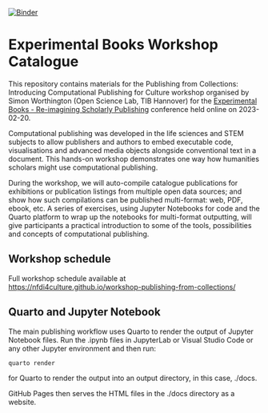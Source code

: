 [![Binder](https://mybinder.org/badge_logo.svg)](https://mybinder.org/v2/gh/NFDI4Culture/experimental-books-workshop/HEAD)

# Experimental Books Workshop Catalogue

This repository contains materials for the Publishing from Collections: Introducing Computational Publishing for Culture workshop organised by Simon Worthington (Open Science Lab, TIB Hannover) for the [Experimental Books - Re-imagining Scholarly Publishing](https://experimentalbooks.pubpub.org/) conference held online on 2023-02-20.

Computational publishing was developed in the life sciences and STEM subjects to allow publishers and authors to embed executable code, visualisations and advanced media objects alongside conventional text in a document. This hands-on workshop demonstrates one way how humanities scholars might use computational publishing.

During the workshop, we will auto-compile catalogue publications for exhibitions or publication listings from multiple open data sources; and show how such compilations can be published multi-format: web, PDF, ebook, etc. A series of exercises, using Jupyter Notebooks for code and the Quarto platform to wrap up the notebooks for multi-format outputting, will give participants a practical introduction to some of the tools, possibilities and concepts of computational publishing.

## Workshop schedule

Full workshop schedule available at https://nfdi4culture.github.io/workshop-publishing-from-collections/

## Quarto and Jupyter Notebook

The main publishing workflow uses Quarto to render the output of Jupyter Notebook files. Run the .ipynb files in JupyterLab or Visual Studio Code or any other Jupyter environment and then run:

`quarto render`

for Quarto to render the output into an output directory, in this case, ./docs. 

GitHub Pages then serves the HTML files in the ./docs directory as a website. 
